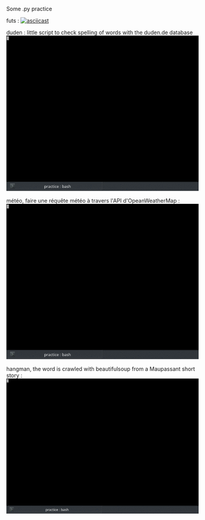 
Some .py practice




futs : [![asciicast](https://asciinema.org/a/64syx7lyh3nahoji4ft7b30tn.png)](https://asciinema.org/a/64syx7lyh3nahoji4ft7b30tn)

duden : little script to check spelling of words with the duden.de database
<img src="duden.py.gif">

météo, faire une réquête météo à travers l'API d'OpeanWeatherMap :
<img src="meteo-rec.gif">

hangman, the word is crawled with beautifulsoup from a Maupassant short story :
<img src="hang.gif">

